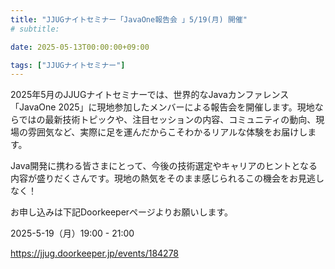 ```yaml
---
title: "JJUGナイトセミナー「JavaOne報告会 」5/19(月) 開催"
# subtitle:

date: 2025-05-13T00:00:00+09:00

tags: ["JJUGナイトセミナー"]
---
```

2025年5月のJJUGナイトセミナーでは、世界的なJavaカンファレンス「JavaOne 2025」に現地参加したメンバーによる報告会を開催します。現地ならではの最新技術トピックや、注目セッションの内容、コミュニティの動向、現場の雰囲気など、実際に足を運んだからこそわかるリアルな体験をお届けします。

Java開発に携わる皆さまにとって、今後の技術選定やキャリアのヒントとなる内容が盛りだくさんです。現地の熱気をそのまま感じられるこの機会をお見逃しなく！

お申し込みは下記Doorkeeperページよりお願いします。

2025-5-19（月）19:00 - 21:00

https://jjug.doorkeeper.jp/events/184278
